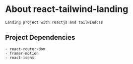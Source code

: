 # About react-tailwind-landing

    Landing project with reactjs and tailwindcss

## Project Dependencies

    - react-router-dom
    - framer-motion
    - react-icons